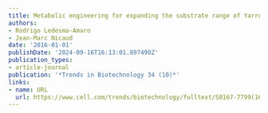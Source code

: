 ```yaml
---
title: Metabolic engineering for expanding the substrate range of Yarrowia lipolytica
authors:
- Rodrigo Ledesma-Amaro
- Jean-Marc Nicaud
date: '2016-01-01'
publishDate: '2024-09-16T16:13:01.897490Z'
publication_types:
- article-journal
publication: '*Trends in Biotechnology 34 (10)*'
links:
- name: URL
  url: https://www.cell.com/trends/biotechnology/fulltext/S0167-7799(16)30029-4
---
```

